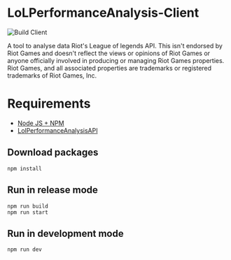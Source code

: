 # LoLPerformanceAnalysis-Client
![Build Client](https://github.com/OleeL/LoLPerformanceAnalysis-Client/workflows/Build%20Client/badge.svg)

A tool to analyse data Riot's League of legends API. This isn't endorsed by Riot Games and doesn't reflect the views or opinions of Riot Games or anyone officially involved in producing or managing Riot Games properties. Riot Games, and all associated properties are trademarks or registered trademarks of Riot Games, Inc.

# Requirements

* [Node JS + NPM](https://nodejs.org/en/)
* [LolPerformanceAnalysisAPI](https://github.com/OleeL/LoLPerformanceAnalysis-API)

## Download packages
```
npm install
```

## Run in release mode
```
npm run build
npm run start
```

## Run in development mode
```
npm run dev
```